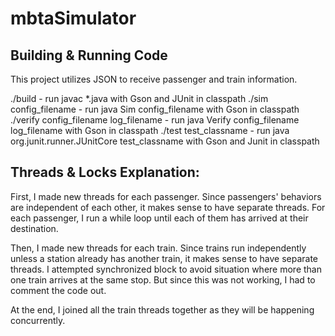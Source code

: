 # mbtaSimulator

## Building & Running Code
This project utilizes JSON to receive passenger and train information.

./build - run javac *.java with Gson and JUnit in classpath
./sim config_filename - run java Sim config_filename with Gson in classpath
./verify config_filename log_filename - run java Verify config_filename log_filename with Gson in classpath
./test test_classname - run java org.junit.runner.JUnitCore test_classname with Gson and Junit in classpath


## Threads & Locks Explanation:
First, I made new threads for each passenger. Since passengers' behaviors
are independent of each other, it makes sense to have separate threads. For
each passenger, I run a while loop until each of them has arrived at their
destination.

Then, I made new threads for each train. Since trains run independently
unless a station already has another train, it makes sense to have separate
threads. I attempted synchronized block to avoid situation where more than
one train arrives at the same stop. But since this was not working, I had to
comment the code out.

At the end, I joined all the train threads together as they will be happening
concurrently.